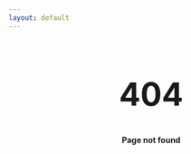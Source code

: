 ```yaml
---
layout: default
---
```


<div style="margin: 0 auto; text-align: center;">
  <h1 style="font-size: 4em;">404</h1>
  <p><strong>Page not found</strong></p>
</div>
